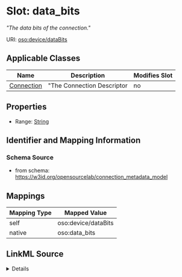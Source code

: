 

# Slot: data_bits


_"The data bits of the connection."_





URI: [oso:device/dataBits](http://w3id.org/oso/device/dataBits)



<!-- no inheritance hierarchy -->





## Applicable Classes

| Name | Description | Modifies Slot |
| --- | --- | --- |
| [Connection](Connection.md) | "The Connection Descriptor |  no  |







## Properties

* Range: [String](String.md)





## Identifier and Mapping Information







### Schema Source


* from schema: https://w3id.org/opensourcelab/connection_metadata_model




## Mappings

| Mapping Type | Mapped Value |
| ---  | ---  |
| self | oso:device/dataBits |
| native | oso:data_bits |




## LinkML Source

<details>
```yaml
name: data_bits
description: '"The data bits of the connection."'
from_schema: https://w3id.org/opensourcelab/connection_metadata_model
rank: 1000
slot_uri: oso:device/dataBits
alias: data_bits
domain_of:
- Connection
range: string
required: false

```
</details>